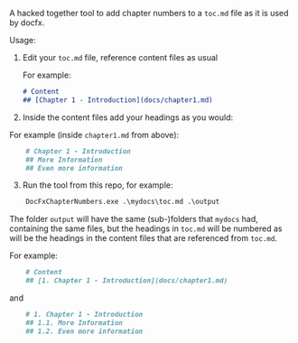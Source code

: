 
A hacked together tool to add chapter numbers to a `toc.md` file as it is used by docfx.

Usage:

1. Edit your `toc.md` file, reference content files as usual

    For example:
    
    ```markdown
    # Content
    ## [Chapter 1 - Introduction](docs/chapter1.md)
    ```
    
2. Inside the content files add your headings as you would:

For example (inside `chapter1.md` from above):
    
```markdown
    # Chapter 1 - Introduction
    ## More Information
    ## Even more information
```
    
3. Run the tool from this repo, for example:

```cmd
    DocFxChapterNumbers.exe .\mydocs\toc.md .\output
```
    
The folder `output` will have the same (sub-)folders that `mydocs` had,
containing the same files, but the headings in `toc.md` will be numbered
as will be the headings in the content files that are referenced from `toc.md`.
    
For example:
    
```markdown
    # Content
    ## [1. Chapter 1 - Introduction](docs/chapter1.md)
```
    
and
    
```markdown
    # 1. Chapter 1 - Introduction
    ## 1.1. More Information
    ## 1.2. Even more information
```
   
